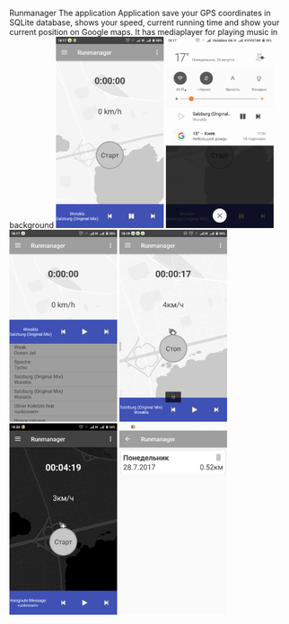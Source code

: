 Runmanager
The application Application save your GPS coordinates in SQLite database, shows your speed, current running time and show your current position on Google maps.
It has mediaplayer for playing music in background
<img src="https://github.com/evstropovv/Runmanager/blob/master/Screenshot_2017-08-28-18-17-16-662_com.vasyaevstropov.runmanager.png" width="192">  <img src="https://github.com/evstropovv/Runmanager/blob/master/Screenshot_2017-08-28-18-17-26-201_com.vasyaevstropov.runmanager.png" width="192">  <img src="https://github.com/evstropovv/Runmanager/blob/master/Screenshot_2017-08-28-18-17-37-465_com.vasyaevstropov.runmanager.png" width="192">  <img src="https://github.com/evstropovv/Runmanager/blob/master/Screenshot_2017-08-28-18-19-29-075_com.vasyaevstropov.runmanager.png" width="192">  <img src="https://github.com/evstropovv/Runmanager/blob/master/Screenshot_2017-08-28-18-33-48-404_com.vasyaevstropov.runmanager.png" width="192">  <img src="https://github.com/evstropovv/Runmanager/blob/master/Screenshot_2017-08-28-18-34-19-063_com.vasyaevstropov.runmanager.png" width="192">
